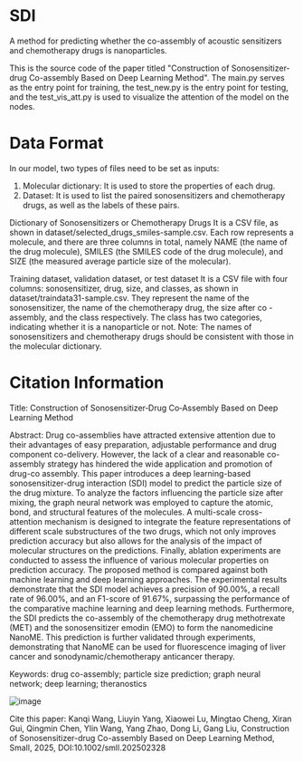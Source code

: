 # SDI
A method for predicting whether the co-assembly of acoustic sensitizers and chemotherapy drugs is nanoparticles. 

This is the source code of the paper titled "Construction of Sonosensitizer-drug Co-assembly Based on Deep Learning Method". The main.py serves as the entry point for training, the test_new.py is the entry point for testing, and the test_vis_att.py is used to visualize the attention of the model on the nodes.

# Data Format

In our model, two types of files need to be set as inputs:
1. Molecular dictionary: It is used to store the properties of each drug.
2. Dataset: It is used to list the paired sonosensitizers and chemotherapy drugs, as well as the labels of these pairs.

Dictionary of Sonosensitizers or Chemotherapy Drugs
It is a CSV file, as shown in dataset/selected_drugs_smiles-sample.csv. Each row represents a molecule, and there are three columns in total, namely NAME (the name of the drug molecule), SMILES (the SMILES code of the drug molecule), and SIZE (the measured average particle size of the molecular).

Training dataset, validation dataset, or test dataset
It is a CSV file with four columns: sonosensitizer, drug, size, and classes, as shown in dataset/traindata31-sample.csv. They represent the name of the sonosensitizer, the name of the chemotherapy drug, the size after co - assembly, and the class respectively. The class has two categories, indicating whether it is a nanoparticle or not. Note: The names of sonosensitizers and chemotherapy drugs should be consistent with those in the molecular dictionary.


# Citation Information
Title: Construction of Sonosensitizer‐Drug Co‐Assembly Based on Deep Learning Method

Abstract: 
Drug co-assemblies have attracted extensive attention due to their advantages of easy preparation, adjustable performance and drug component co-delivery. However, the lack of a clear and reasonable co-assembly strategy has hindered the wide application and promotion of drug-co assembly. This paper introduces a deep learning-based sonosensitizer-drug interaction (SDI) model to predict the particle size of the drug mixture. To analyze the factors influencing the particle size after mixing, the graph neural network was employed to capture the atomic, bond, and structural features of the molecules. A multi-scale cross-attention mechanism is designed to integrate the feature representations of different scale substructures of the two drugs, which not only improves prediction accuracy but also allows for the analysis of the impact of molecular structures on the predictions. Finally, ablation experiments are conducted to assess the influence of various molecular properties on prediction accuracy. The proposed method is compared against both machine learning and deep learning approaches. The experimental results demonstrate that the SDI model achieves a precision of 90.00%, a recall rate of 96.00%, and an F1-score of 91.67%, surpassing the performance of the comparative machine learning and deep learning methods. Furthermore, the SDI predicts the co-assembly of the chemotherapy drug methotrexate (MET) and the sonosensitizer emodin (EMO) to form the nanomedicine NanoME. This prediction is further validated through experiments, demonstrating that NanoME can be used for fluorescence imaging of liver cancer and sonodynamic/chemotherapy anticancer therapy.

Keywords: drug co-assembly; particle size prediction; graph neural network; deep learning; theranostics

![image](TOC.png)

Cite this paper: Kanqi Wang, Liuyin Yang, Xiaowei Lu, Mingtao Cheng, Xiran Gui, Qingmin Chen, Ylin Wang, Yang Zhao, Dong Li, Gang Liu,  Construction of Sonosensitizer-drug Co-assembly Based on Deep Learning Method, Small, 2025, DOI:10.1002/smll.202502328
